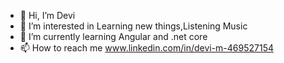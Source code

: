 - 👋 Hi, I’m Devi
- 👀 I’m interested in Learning new things,Listening Music
- 🌱 I’m currently learning Angular and .net core
- 📫 How to reach me  www.linkedin.com/in/devi-m-469527154

<!---
Devi-Dotnetdeveloper/Devi-Dotnetdeveloper is a ✨ special ✨ repository because its `README.md` (this file) appears on your GitHub profile.
You can click the Preview link to take a look at your changes.
--->
